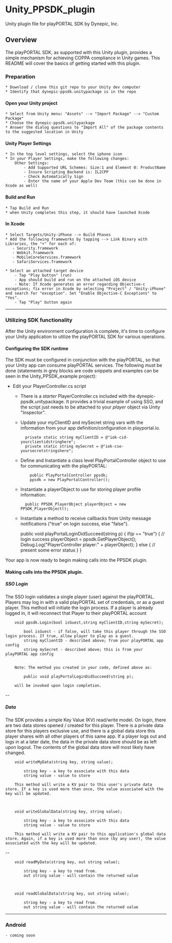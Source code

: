 # Unity\_PPSDK\_plugin
Unity plugin file for playPORTAL SDK by Dynepic, Inc.



## Overview
The playPORTAL SDK, as supported with this Unity plugin, provides a simple mechanism for achieving COPPA compliance in Unity games. This README will cover the basics of getting started with this plugin.


### Preparation
	* Download / clone this git repo to your Unity dev computer
	* Identify that dynepic-ppsdk.unitypackage is in the repo 

#### Open your Unity project
	* Select from Unity menu: "Assets" --> "Import Package" --> "Custom Package"
	* Choose the dynepic-ppsdk.unitypackage 
	* Answer the dialog questions to "Import All" of the package contents to the suggested location in Unity

#### Unity Player Settings
	* In the top level settings, select the iphone icon
	* In your Player Settings, make the following changes:
    	Other Settings: 
    		- Add Supported URL Schemes: Size:1 and Element 0: ProductName
      		- Insure Scripting Backend is: IL2CPP
      		- Check Automatically Sign
			- Enter the name of your Apple Dev Team (this can be done in Xcode as well)

#### Build and Run
	* Tap Build and Run
	* when Unity completes this step, it should have launched Xcode	

#### In Xcode
    * Select Targets/Unity-iPhone --> Build Phases
    * Add the following frameworks by tapping --> Link Binary with Libraries, the "+" for each of:
       - Security.framework
       - Webkit.framework
       - MobileCoreServices.framework
       - SafariServices.framework

    * Select an attached target device
		- Tap "Play button" (run)
		- App should build and run on the attached iOS device
     	- Note: If Xcode generates an error regarding Objective-c exceptions; fix error in Xcode by selecting "Project" / "Unity-iPhone" and search for "exception". Set "Enable Objective-C Exceptions" to "Yes".
		- Tap "Play" button again

-----

### Utilizing SDK functionality
After the Unity environment configuration is complete, it's time to configure your Unity application to utilize the playPORTAL SDK for various operations. 

#### Configuring the SDK runtime
The SDK must be configured in conjunction with the playPORTAL, so that your Unity app can consume playPORTAL services. The following must be done (statements in grey blocks are code snippets and examples can be seen in the Unity_PPSDK_example project):

* Edit your PlayerController.cs script
	* There is a *starter* PlayerController.cs included with the dynepic-ppsdk.unitypackage. It provides a trivial example of using SSO, and the script just needs to be attached to your *player* object via Unity "Inspector".
 
	* Update your myClientID and mySecret string vars with the information from your app definition/configuration in playportal.io.

			private static string myClientID = @"iok-cid-yourclientidstringhere";
			private static string mySecret = @"iok-cse-yoursecretstringshere";



	* Define and Instantiate a class level PlayPortalController object to use for communicating with the playPORTAL:
	
		      public PlayPortalController ppsdk;
		      ppsdk = new PlayPortalController();


	* Instantiate a playerObject to use for storing player profile information:
	 
	      	public PPSDK_PlayerObject playerObject = new PPSDK_PlayerObject();
	      

	* Instantiate a method to receive callbacks from Unity message notifications ("true" on login success, else "false").
	 
		public void playPortalLoginDidSucceed(string p)
		    {
		    	if(p == "true") {
				// login success
				playerObject = ppsdk.GetPlayerObject();
				Debug.Log("PlayerController player:" + playerObject);
			} else {
				// present some error status
			}
		    }


Your app is now ready to begin making calls into the PPSDK plugin.


#### Making calls into the PPSDK plugin.

##### SSO Login
The SSO login validates a single player (user) against the playPORTAL. Players may log in with a valid playPORTAL set of credentials, or as a guest player. 
This method will initiate the login process. If a player is already logged in, it will reconnect that Player to their playPORTAL account 
      
		void ppsdk.Login(bool isGuest,string myClientID,string mySecret);
 
			bool isGuest - if false, will take this player through the SSO login process. If true, allow player to play as a guest.
			string myClientID - described above; from your playPORTAL app config
			string mySecret - described above; this is from your playPORTAL app config	


		Note: The method you created in your code, defined above as:
		
			public void playPortalLoginDidSucceed(string p); 
		
		will be invoked upon login completion.


--
##### Data
The SDK provides a simple Key Value (KV) read/write model. On login, there are two data stores opened / created for this player. There is a private data store for this players exclusive use, and there is a global data store this player shares with all other players of this same app. If a player logs out and logs in at a later date, the data in the private data store should be as left upon logout. The contents of the global data store will most likely have changed.


	    void writeMyData(string key, string value);
    
   			string key - a key to associate with this data
    		string value - value to store

    	This method will write a KV pair to this user's private data store. If a key is used more than once, the value associated with the key will be updated.



	    void writeGlobalData(string key, string value);
    
   			string key - a key to associate with this data
    		string value - value to store

    	This method will write a KV pair to this application's global data store. Again, if a key is used more than once (by any user), the value associated with the key will be updated.

--

		void readMyData(string key, out string value);

			string key - a key to read from.
			out string value - will contain the returned value
		

	
		void readGlobalData(string key, out string value);

			string key - a key to read from.
			out string value - will contain the returned value
		
		
-----

### Android
    - coming soon
